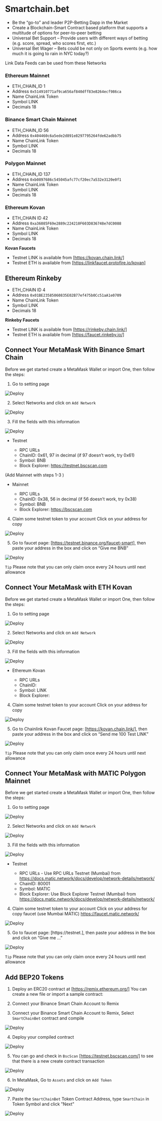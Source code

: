 # Smartchain.bet
- Be the “go-to” and leader P2P-Betting Dapp in the Market
- Create a Blockchain-Smart Contract based platform that supports a multitude of options for peer-to-peer betting
- Universal Bet Support – Provide users with different ways of betting (e.g. score, spread, who scores first, etc.)
- Universal Bet Wager – Bets could be not only on Sports events (e.g. how much it is going to rain in NYC today?)


Link Data Feeds can be used from these Networks

### Ethereum Mainnet
- ETH_CHAIN_ID 1
- Address `0x514910771af9ca656af840dff83e8264ecf986ca`
- Name ChainLink Token
- Symbol LINK
- Decimals 18

### Binance Smart Chain Mainnet
- ETH_CHAIN_ID 56
- Address `0x404460c6a5ede2d891e8297795264fde62adbb75`
- Name ChainLink Token
- Symbol LINK
- Decimals 18

### Polygon Mainnet
- ETH_CHAIN_ID 137
- Address `0xb0897686c545045afc77cf20ec7a532e3120e0f1`
- Name ChainLink Token
- Symbol LINK
- Decimals 18

### Ethereum Kovan
- ETH_CHAIN ID 42
- Address `0xa36085F69e2889c224210F603D836748e7dC0088`
- Name ChainLink Token
- Symbol LINK
- Decimals 18

**Kovan Faucets**
- Testnet LINK is available from [https://kovan.chain.link/]
- Testnet ETH is available from [https://linkfaucet.protofire.io/kovan]


## Ethereum Rinkeby
- ETH_CHAIN ID 4
- Address `0x01BE23585060835E02B77ef475b0Cc51aA1e0709`
- Name ChainLink Token
- Symbol LINK
- Decimals 18

**Rinkeby Faucets**
- Testnet LINK is available from [https://rinkeby.chain.link/]
- Testnet ETH is available from [https://faucet.rinkeby.io/]

## Connect Your MetaMask With Binance Smart Chain

Before we get started create a MetaMask Wallet or import One, then follow the steps:

1. Go to setting page

![Deploy](/Images/settings_MetaMask.png)

2. Select Networks and click on `Add Network`

![Deploy](/Images/Add_network.png)

3. Fill the fields with this information

![Deploy](/Images/network_info.png)

- Testnet

    - RPC URLs
    - ChainID: 0x61, 97 in decimal (if 97 doesn’t work, try 0x61)
    - Symbol: BNB
    - Block Explorer: https://testnet.bscscan.com

(Add Mainnet with steps 1-3 )

- Mainnet

    - RPC URLs
    - ChainID: 0x38, 56 in decimal (if 56 doesn’t work, try 0x38)
    - Symbol: BNB
    - Block Explorer: https://bscscan.com

4. Claim some testnet token to your account Click on your address for copy

![Deploy](/Images/copy_address.png)

5. Go to faucet page: [https://testnet.binance.org/faucet-smart], then paste your address in the box and click on “Give me BNB”

![Deploy](/Images/faucet.png)

`Tip`   Please note that you can only claim once every 24 hours until next allowance

## Connect Your MetaMask with ETH Kovan

Before we get started create a MetaMask Wallet or import One, then follow the steps:

1. Go to setting page

![Deploy](/Images/settings_MetaMask.png)

2. Select Networks and click on `Add Network`

![Deploy](/Images/Add_network.png)

3. Fill the fields with this information

![Deploy](/Images/network_info.png)

- Ethereum Kovan

    - RPC URLs
    - ChainID: 
    - Symbol: LINK
    - Block Explorer: 

4. Claim some testnet token to your account Click on your address for copy

![Deploy](/Images/.png)

5. Go to Chainlink Kovan Faucet page: [https://kovan.chain.link/], then paste your address in the box and click on “Send me 100 Test LINK”

![Deploy](/Images/kovan_faucet.png)

`Tip`   Please note that you can only claim once every 24 hours until next allowance

## Connect Your MetaMask with MATIC Polygon Mainnet

Before we get started create a MetaMask Wallet or import One, then follow the steps:

1. Go to setting page

![Deploy](/Images/settings_MetaMask.png)

2. Select Networks and click on `Add Network`

![Deploy](/Images/Add_network.png)

3. Fill the fields with this information

![Deploy](/Images/network_info.png)

- Testnet

    - RPC URLs - Use RPC URLs Testnet (Mumbai) from https://docs.matic.network/docs/develop/network-details/network/
    - ChainID: 80001
    - Symbol: MATIC
    - Block Explorer: Use Block Explorer Testnet (Mumbai) from https://docs.matic.network/docs/develop/network-details/network/



4. Claim some testnet token to your account Click on your address for copy
faucet (use Mumbai MATIC) https://faucet.matic.network/

![Deploy](/Images/copy_.png)

5. Go to faucet page: [https://testnet.], then paste your address in the box and click on “Give me ...”

![Deploy](/Images/fa.png)

`Tip`   Please note that you can only claim once every 24 hours until next allowance

## Add BEP20 Tokens

1. Deploy an ERC20 contract at [https://remix.ethereum.org/] You can create a new file or import a sample contract:

2. Connect your Binance Smart Chain Account to Remix


3. Connect your Binance Smart Chain Account to Remix, Select `SmartChainBet` contract and compile

![Deploy](/Images/compile.png)

4. Deploy your compiled contract 

![Deploy](/Images/new_contract.png)

5. You can go and check in `BscScan` [https://testnet.bscscan.com/] to see that there is a new create contract transaction

![Deploy](/Images/tx_details.png)

6. In MetaMask, Go to `Assets` and click on `Add Token`

![Deploy](/Images/AddToken.png)

7. Paste the `SmartChainBet` Token Contract Address, type `SmartChain` in Token Symbol and click "Next"

![Deploy](/Images/Add_Token.png)



